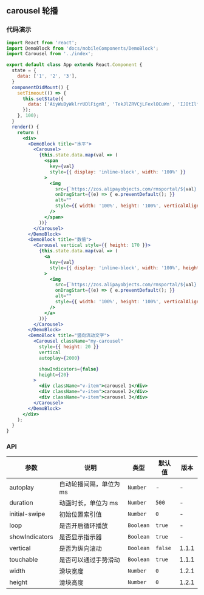 ## carousel 轮播

### 代码演示

```jsx
import React from 'react';
import DemoBlock from 'docs/mobileComponents/DemoBlock';
import Carousel from '../index';

export default class App extends React.Component {
  state = {
    data: ['1', '2', '3'],
  }
  componentDidMount() {
    setTimeout(() => {
      this.setState({
        data: ['AiyWuByWklrrUDlFignR', 'TekJlZRVCjLFexlOCuWn', 'IJOtIlfsYdTyaDTRVrLI'],
      });
    }, 100);
  }
  render() {
    return (
      <div>
        <DemoBlock title="水平">
          <Carousel>
            {this.state.data.map(val => (
              <span
                key={val}
                style={{ display: 'inline-block', width: '100%' }}
              >
                <img
                  src={`https://zos.alipayobjects.com/rmsportal/${val}.png`}
                  onDragStart={(e) => { e.preventDefault(); }}
                  alt=""
                  style={{ width: '100%', height: '100%', verticalAlign: 'top' }}
                />
              </span>
            ))}
          </Carousel>
        </DemoBlock>
        <DemoBlock title="数值">
          <Carousel vertical style={{ height: 170 }}>
            {this.state.data.map(val => (
              <a
                key={val}
                style={{ display: 'inline-block', width: '100%', height: '100%' }}
              >
                <img
                  src={`https://zos.alipayobjects.com/rmsportal/${val}.png`}
                  onDragStart={(e) => { e.preventDefault(); }}
                  alt=""
                  style={{ width: '100%', height: '100%', verticalAlign: 'top' }}
                />
              </a>
            ))}
          </Carousel>
        </DemoBlock>
        <DemoBlock title="竖向流动文字">
          <Carousel className="my-carousel"
            style={{ height: 20 }}
            vertical
            autoplay={2000}

            showIndicators={false}
            height={20}
          >
            <div className="v-item">carousel 1</div>
            <div className="v-item">carousel 2</div>
            <div className="v-item">carousel 3</div>
          </Carousel>
        </DemoBlock>
      </div>
    );
  }
}

```

### API

| 参数 | 说明 | 类型 | 默认值 | 版本 |
|------|------|------|------|------|
| autoplay | 自动轮播间隔，单位为 ms | `Number` | - | - |
| duration | 动画时长，单位为 ms | `Number` | `500` | - |
| initial-swipe | 初始位置索引值 | `Number` | `0` | - |
| loop | 是否开启循环播放 | `Boolean` | `true` | - |
| showIndicators | 是否显示指示器 | `Boolean` | `true` | - |
| vertical | 是否为纵向滚动 | `Boolean` | `false` | 1.1.1 |
| touchable | 是否可以通过手势滑动 | `Boolean` | `true` | 1.1.1 |
| width | 滑块宽度 | `Number` | `0` | 1.2.1 |
| height | 滑块高度 | `Number` | `0` | 1.2.1 |